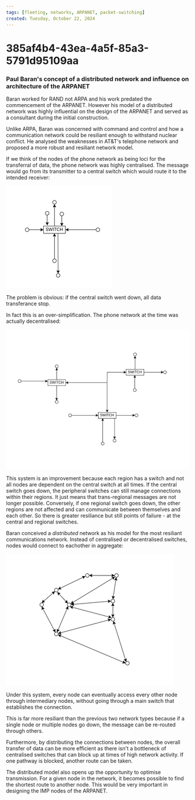 ```yaml
---
tags: [fleeting, networks, ARPANET, packet-switching]
created: Tuesday, October 22, 2024
---
```


# 385af4b4-43ea-4a5f-85a3-5791d95109aa

### Paul Baran's concept of a distributed network and influence on architecture of the ARPANET

Baran worked for RAND not ARPA and his work predated the commencement of the
ARPANET. However his model of a distributed network was highly influential on
the design of the ARPANET and served as a consultant during the initial
construction.

Unlike ARPA, Baran was concerned with command and control and how a
communication network could be resiliant enough to withstand nuclear conflict.
He analysed the weaknesses in AT&T's telephone network and proposed a more
robust and resiliant network model.

If we think of the nodes of the phone network as being loci for the transferral
of data, the phone network was highly centralised. The message would go from its
transmitter to a central switch which would route it to the intended receiver:

![Centralised network](../img/centralised.png)

The problem is obvious: if the central switch went down, all data transferance
stop.

In fact this is an over-simplification. The phone network at the time was
actually decentralised:

![Decentralised network](../img/decentralised.png)

This system is an improvement because each region has a switch and not all nodes
are dependent on the central switch at all times. If the central switch goes
down, the peripheral switches can still manage connections within their regions.
It just means that trans-regional messages are not longer possible. Conversely,
if one regional switch goes down, the other regions are not affected and can
communicate between themselves and each other. So there is greater resiliance
but still points of failure - at the central and regional switches.

Baran conceived a _distributed_ network as his model for the most resiliant
communications network. Instead of centralised or decentralised switches, nodes
would connect to eachother in aggregate:

![Distributed network](../img/distributed.png)

Under this system, every node can eventually access every other node through
intermediary nodes, without going through a main switch that establishes the
connection.

This is far more resiliant than the previous two network types because if a
single node or multiple nodes go down, the message can be re-routed through
others.

Furthermore, by distributing the connections between nodes, the overall transfer
of data can be more efficient as there isn't a bottleneck of centralised
switches that can block up at times of high network activity. If one pathway is
blocked, another route can be taken.

The distributed model also opens up the opportunity to optimise transmission.
For a given node in the network, it becomes possible to find the shortest route
to another node. This would be very important in designing the IMP nodes of the
ARPANET.

